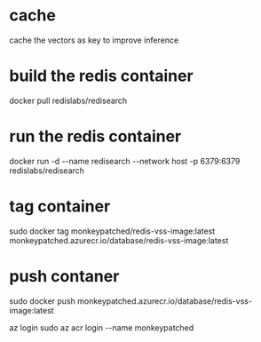
# cache 

cache the vectors as key to improve inference 

# build the redis container
docker pull redislabs/redisearch

# run the redis container
docker run -d --name redisearch --network host -p 6379:6379 redislabs/redisearch

# tag container
sudo docker tag  monkeypatched/redis-vss-image:latest monkeypatched.azurecr.io/database/redis-vss-image:latest

# push contaner
sudo docker push  monkeypatched.azurecr.io/database/redis-vss-image:latest


az login
sudo az acr login --name monkeypatched

